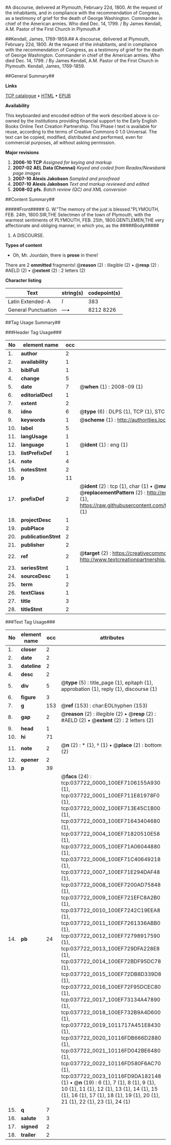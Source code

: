 #A discourse, delivered at Plymouth, February 22d, 1800. At the request of the inhabitants, and in compliance with the recommendation of Congress, as a testimony of grief for the death of George Washington. Commander in chief of the American armies. Who died Dec. 14, 1799. / By James Kendall, A.M. Pastor of the First Church in Plymouth.#

##Kendall, James, 1769-1859.##
A discourse, delivered at Plymouth, February 22d, 1800. At the request of the inhabitants, and in compliance with the recommendation of Congress, as a testimony of grief for the death of George Washington. Commander in chief of the American armies. Who died Dec. 14, 1799. / By James Kendall, A.M. Pastor of the First Church in Plymouth.
Kendall, James, 1769-1859.

##General Summary##

**Links**

[TCP catalogue](http://www.ota.ox.ac.uk/tcp/)  • 
[HTML](http://tei.it.ox.ac.uk/tcp/Texts-HTML/free/N28/N28301.html)  • 
[EPUB](http://tei.it.ox.ac.uk/tcp/Texts-EPUB/free/N28/N28301.epub)

**Availability**

This keyboarded and encoded edition of the
	       work described above is co-owned by the institutions
	       providing financial support to the Early English Books
	       Online Text Creation Partnership. This Phase I text is
	       available for reuse, according to the terms of Creative
	       Commons 0 1.0 Universal. The text can be copied,
	       modified, distributed and performed, even for
	       commercial purposes, all without asking permission.

**Major revisions**

1. __2006-10__ __TCP__ *Assigned for keying and markup*
1. __2007-02__ __AEL Data (Chennai)__ *Keyed and coded from Readex/Newsbank page images*
1. __2007-10__ __Alexis Jakobson__ *Sampled and proofread*
1. __2007-10__ __Alexis Jakobson__ *Text and markup reviewed and edited*
1. __2008-02__ __pfs.__ *Batch review (QC) and XML conversion*

##Content Summary##

#####Front#####
G. W."The memory of the just is blessed."PLYMOUTH, FEB. 24th, 1800.SIR,THE Selectmen of the town of Plymouth, with the warmest sentiments of PLYMOUTH, FEB. 25th, 1800.GENTLEMEN,THE very affectionate and obliging manner, in which you, as the 
#####Body#####

1. A DISCOURSE.

**Types of content**

  * Oh, Mr. Jourdain, there is **prose** in there!

There are 2 **ommitted** fragments! 
 @__reason__ (2) : illegible (2)  •  @__resp__ (2) : #AELD (2)  •  @__extent__ (2) : 2 letters (2)

**Character listing**


|Text|string(s)|codepoint(s)|
|---|---|---|
|Latin Extended-A|ſ|383|
|General Punctuation|—•|8212 8226|

##Tag Usage Summary##

###Header Tag Usage###

|No|element name|occ|attributes|
|---|---|---|---|
|1.|__author__|2||
|2.|__availability__|1||
|3.|__biblFull__|1||
|4.|__change__|5||
|5.|__date__|7| @__when__ (1) : 2008-09 (1)|
|6.|__editorialDecl__|1||
|7.|__extent__|2||
|8.|__idno__|6| @__type__ (6) : DLPS (1), TCP (1), STC (1), NOTIS (1), IMAGE-SET (1), EVANS-CITATION (1)|
|9.|__keywords__|1| @__scheme__ (1) : http://authorities.loc.gov/ (1)|
|10.|__label__|5||
|11.|__langUsage__|1||
|12.|__language__|1| @__ident__ (1) : eng (1)|
|13.|__listPrefixDef__|1||
|14.|__note__|4||
|15.|__notesStmt__|2||
|16.|__p__|11||
|17.|__prefixDef__|2| @__ident__ (2) : tcp (1), char (1)  •  @__matchPattern__ (2) : ([0-9\-]+):([0-9IVX]+) (1), (.+) (1)  •  @__replacementPattern__ (2) : http://eebo.chadwyck.com/downloadtiff?vid=$1&page=$2 (1), https://raw.githubusercontent.com/textcreationpartnership/Texts/master/tcpchars.xml#$1 (1)|
|18.|__projectDesc__|1||
|19.|__pubPlace__|2||
|20.|__publicationStmt__|2||
|21.|__publisher__|2||
|22.|__ref__|2| @__target__ (2) : https://creativecommons.org/publicdomain/zero/1.0/ (1), http://www.textcreationpartnership.org/docs/. (1)|
|23.|__seriesStmt__|1||
|24.|__sourceDesc__|1||
|25.|__term__|2||
|26.|__textClass__|1||
|27.|__title__|3||
|28.|__titleStmt__|2||


###Text Tag Usage###

|No|element name|occ|attributes|
|---|---|---|---|
|1.|__closer__|2||
|2.|__date__|2||
|3.|__dateline__|2||
|4.|__desc__|2||
|5.|__div__|5| @__type__ (5) : title_page (1), epitaph (1), approbation (1), reply (1), discourse (1)|
|6.|__figure__|3||
|7.|__g__|153| @__ref__ (153) : char:EOLhyphen (153)|
|8.|__gap__|2| @__reason__ (2) : illegible (2)  •  @__resp__ (2) : #AELD (2)  •  @__extent__ (2) : 2 letters (2)|
|9.|__head__|1||
|10.|__hi__|71||
|11.|__note__|2| @__n__ (2) : * (1), † (1)  •  @__place__ (2) : bottom (2)|
|12.|__opener__|2||
|13.|__p__|39||
|14.|__pb__|24| @__facs__ (24) : tcp:037722_0000_100EF7106155A930 (1), tcp:037722_0001_100EF711E81978F0 (1), tcp:037722_0002_100EF713E45C1B00 (1), tcp:037722_0003_100EF71643404680 (1), tcp:037722_0004_100EF71820510E58 (1), tcp:037722_0005_100EF71A06044880 (1), tcp:037722_0006_100EF71C40649218 (1), tcp:037722_0007_100EF71E294DAF48 (1), tcp:037722_0008_100EF7200AD75848 (1), tcp:037722_0009_100EF721EFC8A2B0 (1), tcp:037722_0010_100EF7242C19EEA8 (1), tcp:037722_0011_100EF7261336ABB0 (1), tcp:037722_0012_100EF72798917590 (1), tcp:037722_0013_100EF729DFA228E8 (1), tcp:037722_0014_100EF72BDF95DC78 (1), tcp:037722_0015_100EF72DB8D339D8 (1), tcp:037722_0016_100EF72F95DCEC80 (1), tcp:037722_0017_100EF73134A47890 (1), tcp:037722_0018_100EF732B9A4D600 (1), tcp:037722_0019_1011717A451E8430 (1), tcp:037722_0020_10116FDB666D2880 (1), tcp:037722_0021_10116FD042BE6480 (1), tcp:037722_0022_10116FD580F6AC70 (1), tcp:037722_0023_10116FD9DA182148 (1)  •  @__n__ (19) : 6 (1), 7 (1), 8 (1), 9 (1), 10 (1), 11 (1), 12 (1), 13 (1), 14 (1), 15 (1), 16 (1), 17 (1), 18 (1), 19 (1), 20 (1), 21 (1), 22 (1), 23 (1), 24 (1)|
|15.|__q__|7||
|16.|__salute__|3||
|17.|__signed__|2||
|18.|__trailer__|2||
